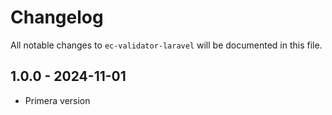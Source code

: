 # Changelog

All notable changes to `ec-validator-laravel` will be documented in this file.

## 1.0.0 - 2024-11-01

- Primera version
